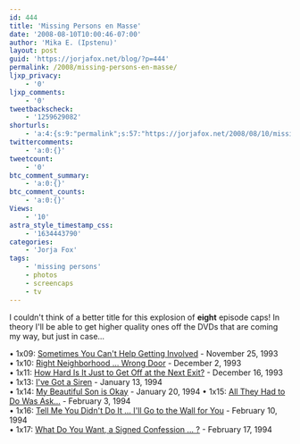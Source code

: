 ```yaml
---
id: 444
title: 'Missing Persons en Masse'
date: '2008-08-10T10:00:46-07:00'
author: 'Mika E. (Ipstenu)'
layout: post
guid: 'https://jorjafox.net/blog/?p=444'
permalink: /2008/missing-persons-en-masse/
ljxp_privacy:
    - '0'
ljxp_comments:
    - '0'
tweetbackscheck:
    - '1259629082'
shorturls:
    - 'a:4:{s:9:"permalink";s:57:"https://jorjafox.net/2008/08/10/missing-persons-en-masse/";s:7:"tinyurl";s:25:"http://tinyurl.com/laj9pt";s:4:"isgd";s:18:"http://is.gd/53rAg";s:5:"bitly";s:20:"http://bit.ly/6OkUVl";}'
twittercomments:
    - 'a:0:{}'
tweetcount:
    - '0'
btc_comment_summary:
    - 'a:0:{}'
btc_comment_counts:
    - 'a:0:{}'
Views:
    - '10'
astra_style_timestamp_css:
    - '1634443790'
categories:
    - 'Jorja Fox'
tags:
    - 'missing persons'
    - photos
    - screencaps
    - tv
---
```


I couldn't think of a better title for this explosion of <b>eight</b> episode caps!  In theory I'll be able to get higher quality ones off the DVDs that are coming my way, but just in case...

&bull; 1x09: <a href="https://jorjafox.net/gallery/tv/missingpersons/sometimes/">Sometimes You Can't Help Getting Involved</a> - November 25, 1993	
&bull; 1x10: <a href="https://jorjafox.net/gallery/tv/missingpersons/rightdoor/">Right Neighborhood ... Wrong Door</a> - December 2, 1993	
&bull; 1x11: <a href="https://jorjafox.net/gallery/tv/missingpersons/nextexit/">How Hard Is It Just to Get Off at the Next Exit?</a> - December 16, 1993	
&bull; 1x13: <a href="https://jorjafox.net/gallery/tv/missingpersons/siren/">I've Got a Siren</a> - January 13, 1994	
&bull; 1x14: <a href="https://jorjafox.net/gallery/tv/missingpersons/beautifulson/">My Beautiful Son is Okay</a> - January 20, 1994	
&bull; 1x15: <a href="https://jorjafox.net/gallery/tv/missingpersons/alltheyhadtodo">All They Had to Do Was Ask...</a> - February 3, 1994	
&bull; 1x16: <a href="https://jorjafox.net/gallery/tv/missingpersons/tellme">Tell Me You Didn't Do It ... I'll Go to the Wall for You</a> - February 10, 1994	
&bull; 1x17: <a href="https://jorjafox.net/gallery/tv/missingpersons/signed">What Do You Want, a Signed Confession ... ?</a> - February 17, 1994